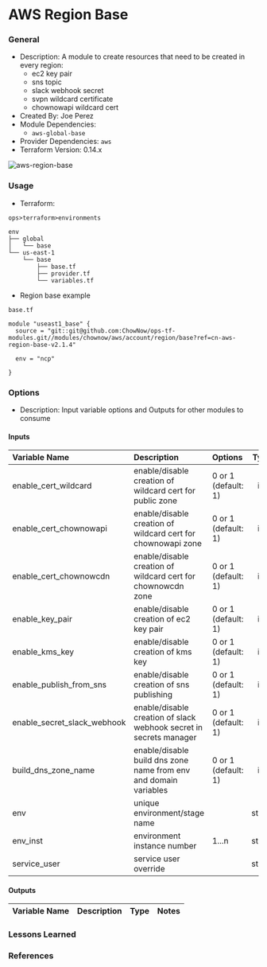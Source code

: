 # AWS Region Base

### General

* Description: A module to create resources that need to be created in every region:
  * ec2 key pair
  * sns topic
  * slack webhook secret
  * svpn wildcard certificate
  * chownowapi wildcard cert
* Created By: Joe Perez
* Module Dependencies:
  * `aws-global-base`
* Provider Dependencies: `aws`
* Terraform Version: 0.14.x

![aws-region-base](https://github.com/ChowNow/ops-tf-modules/workflows/aws-region-base/badge.svg)

### Usage

* Terraform:

`ops>terraform>environments`
```
env
├── global
│   └── base
└── us-east-1
    └── base
        ├── base.tf
        ├── provider.tf
        └── variables.tf
```

* Region base example

`base.tf`
```hcl
module "useast1_base" {
  source = "git::git@github.com:ChowNow/ops-tf-modules.git//modules/chownow/aws/account/region/base?ref=cn-aws-region-base-v2.1.4"

  env = "ncp"

}
```


### Options

* Description: Input variable options and Outputs for other modules to consume

#### Inputs

| Variable Name               | Description                                                        | Options             |  Type  | Required? | Notes |
| :-------------------------- | :----------------------------------------------------------------- | :------------------ | :----: | :-------: | :---- |
| enable_cert_wildcard        | enable/disable creation of wildcard cert for public zone           | 0 or 1 (default: 1) |  int   |    No     | N/A   |
| enable_cert_chownowapi      | enable/disable creation of wildcard cert for chownowapi zone       | 0 or 1 (default: 1) |  int   |    No     | N/A   |
| enable_cert_chownowcdn      | enable/disable creation of wildcard cert for chownowcdn zone       | 0 or 1 (default: 1) |  int   |    No     | N/A   |
| enable_key_pair             | enable/disable creation of ec2 key pair                            | 0 or 1 (default: 1) |  int   |    No     | N/A   |
| enable_kms_key              | enable/disable creation of kms key                                 | 0 or 1 (default: 1) |  int   |    No     | N/A   |
| enable_publish_from_sns     | enable/disable creation of sns publishing                          | 0 or 1 (default: 1) |  int   |    No     | N/A   |
| enable_secret_slack_webhook | enable/disable creation of slack webhook secret in secrets manager | 0 or 1 (default: 1) |  int   |    No     | N/A   |
| build_dns_zone_name         | enable/disable build dns zone name from env and domain variables   | 0 or 1 (default: 1) |  int   |    No     | N/A   |
| env                         | unique environment/stage name                                      |                     | string |    Yes    | N/A   |
| env_inst                    | environment instance number                                        | 1...n               | string |    No     | N/A   |
| service_user                | service user override                                              |                     | string |    No     | N/A   |
#### Outputs

| Variable Name | Description | Type  | Notes |
| :------------ | :---------- | :---: | :---- |

### Lessons Learned


### References
